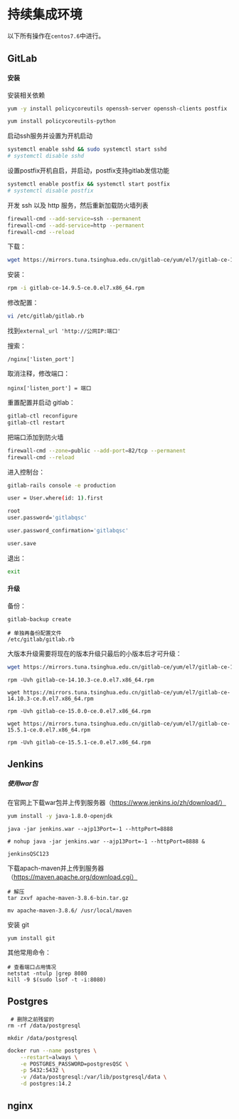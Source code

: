 # 持续集成环境

以下所有操作在`centos7.6`中进行。

## GitLab

####  安装

安装相关依赖

```bash
yum -y install policycoreutils openssh-server openssh-clients postfix

yum install policycoreutils-python
```

启动ssh服务并设置为开机启动

```bash
systemctl enable sshd && sudo systemctl start sshd
# systemctl disable sshd
```

设置postfix开机自启，并启动，postfix支持gitlab发信功能

```bash
systemctl enable postfix && systemctl start postfix
# systemctl disable postfix
```

开发 ssh 以及 http 服务，然后重新加载防火墙列表

```bash
firewall-cmd --add-service=ssh --permanent
firewall-cmd --add-service=http --permanent
firewall-cmd --reload
```

下载：

```bash
wget https://mirrors.tuna.tsinghua.edu.cn/gitlab-ce/yum/el7/gitlab-ce-15.0.0-ce.0.el7.x86_64.rpm --no-check-certificate
```

安装：

```bash
rpm -i gitlab-ce-14.9.5-ce.0.el7.x86_64.rpm
```

修改配置：

```bash
vi /etc/gitlab/gitlab.rb
```

找到`external_url 'http://公网IP:端口'`

搜索：

```
/nginx['listen_port']
```

取消注释，修改端口：

```
nginx['listen_port'] = 端口
```

重置配置并启动 gitlab：

```bash
gitlab-ctl reconfigure
gitlab-ctl restart
```

把端口添加到防火墙

```bash
firewall-cmd --zone=public --add-port=82/tcp --permanent
firewall-cmd --reload
```

进入控制台：

```bash
gitlab-rails console -e production
```

```bash
user = User.where(id: 1).first
```

```bash
root
user.password='gitlabqsc'
```

```bash
user.password_confirmation='gitlabqsc'
```

```bash
user.save
```

退出：

```bash
exit
```

#### 升级

备份：

```
gitlab-backup create

# 单独再备份配置文件
/etc/gitlab/gitlab.rb
```

大版本升级需要将现在的版本升级只最后的小版本后才可升级：

```bash
wget https://mirrors.tuna.tsinghua.edu.cn/gitlab-ce/yum/el7/gitlab-ce-14.10.3-ce.0.el7.x86_64.rpm
```

```
rpm -Uvh gitlab-ce-14.10.3-ce.0.el7.x86_64.rpm
```

```
wget https://mirrors.tuna.tsinghua.edu.cn/gitlab-ce/yum/el7/gitlab-ce-14.10.3-ce.0.el7.x86_64.rpm
```

```
rpm -Uvh gitlab-ce-15.0.0-ce.0.el7.x86_64.rpm
```

```
wget https://mirrors.tuna.tsinghua.edu.cn/gitlab-ce/yum/el7/gitlab-ce-15.5.1-ce.0.el7.x86_64.rpm
```

```
rpm -Uvh gitlab-ce-15.5.1-ce.0.el7.x86_64.rpm
```



## Jenkins

##### 使用war包

在官网上下载war包并上传到服务器（https://www.jenkins.io/zh/download/）

```bash
yum install -y java-1.8.0-openjdk
```

```
java -jar jenkins.war --ajp13Port=-1 --httpPort=8888

# nohup java -jar jenkins.war --ajp13Port=-1 --httpPort=8888 &
```

```
jenkinsQSC123
```

下载apach-maven并上传到服务器（https://maven.apache.org/download.cgi）

```
# 解压
tar zxvf apache-maven-3.8.6-bin.tar.gz

mv apache-maven-3.8.6/ /usr/local/maven
```

安装 git

```
yum install git
```

其他常用命令：

```
# 查看端口占用情况
netstat -ntulp |grep 8080
kill -9 $(sudo lsof -t -i:8080)
```

## Postgres 

```
 # 删除之前残留的
rm -rf /data/postgresql

mkdir /data/postgresql 
```

```bash
docker run --name postgres \
    --restart=always \
    -e POSTGRES_PASSWORD=postgresQSC \
    -p 5432:5432 \
    -v /data/postgresql:/var/lib/postgresql/data \
    -d postgres:14.2 
```

## nginx

